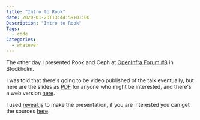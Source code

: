 ```yaml
---
title: "Intro to Rook"
date: 2020-01-23T13:44:59+01:00
Description: "Intro to Rook"
Tags:
  - code
Categories:
  - whatever
---
```


The other day I presented Rook and Ceph at [OpenInfra Forum #8](https://www.meetup.com/OpenStack-User-Group-Sweden/) in Stockholm.

I was told that there's going to be video published of the talk eventually, but
here are the slides as [PDF](/Intro-to-Rook-2020.pdf) for anyone who might be
interested, and there's a web version [here](/intro-to-rook/).

I used [reveal.js](https://github.com/hakimel/reveal.js/) to make the
presentation, if you are interested you can get the sources
[here](https://github.com/krig/intro-to-rook/).

